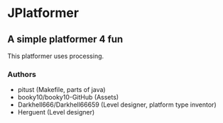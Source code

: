 # JPlatformer
## A simple platformer 4 fun
This platformer uses processing.
### Authors
- pitust (Makefile, parts of java)
- booky10/booky10-GitHub (Assets)
- Darkhell666/Darkhell66659 (Level designer, platform type inventor)
- Herguent (Level designer)

